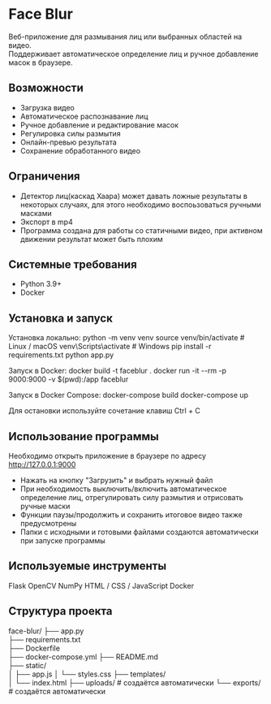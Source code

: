 # Face Blur

Веб-приложение для размывания лиц или выбранных областей на видео.  
Поддерживает автоматическое определение лиц и ручное добавление масок в браузере.

## Возможности
- Загрузка видео  
- Автоматическое распознавание лиц  
- Ручное добавление и редактирование масок  
- Регулировка силы размытия  
- Онлайн-превью результата  
- Сохранение обработанного видео  

## Ограничения 
- Детектор лиц(каскад Хаара) может давать ложные результаты в некоторых случаях, для этого необходимо воспоьзоваться ручными масками
- Экспорт в mp4
- Программа создана для работы со статичными видео, при активном движении результат может быть плохим

## Системные требования
- Python 3.9+
- Docker  

## Установка и запуск
Установка локально:
python -m venv venv
source venv/bin/activate   # Linux / macOS
venv\Scripts\activate      # Windows
pip install -r requirements.txt
python app.py

Запуск в Docker:
docker build -t faceblur .
docker run -it --rm -p 9000:9000 -v $(pwd):/app faceblur

Запуск в Docker Compose:
docker-compose build
docker-compose up

Для остановки используйте сочетание клавиш Ctrl + C

## Использование программы 
Необходимо открыть приложение в браузере по адресу http://127.0.0.1:9000
- Нажать на кнопку "Загрузить" и выбрать нужный файл
- При необходимость выключить/включить автоматическое определение лиц, отрегулировать силу размытия и отрисовать ручные маски
- Функции паузы/продолжить и сохранить итоговое видео также предусмотрены
- Папки с исходными и готовыми файлами создаются автоматически при запуске программы

## Используемые инструменты
Flask
OpenCV
NumPy
HTML / CSS / JavaScript
Docker

## Структура проекта
face-blur/
├── app.py          
├── requirements.txt   
├── Dockerfile    
├── docker-compose.yml
├── README.md          
├── static/          
│   ├── app.js
│   └── styles.css
├── templates/        
│   └── index.html
├── uploads/            # создаётся автоматически 
└── exports/            # создаётся автоматически 


